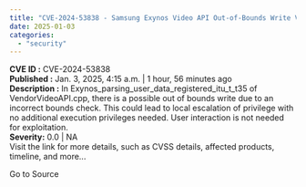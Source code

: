 ```yaml
---
title: "CVE-2024-53838 - Samsung Exynos Video API Out-of-Bounds Write Vulnerability"
date: 2025-01-03
categories: 
  - "security"
---
```


**CVE ID :** CVE-2024-53838  
**Published :** Jan. 3, 2025, 4:15 a.m. | 1 hour, 56 minutes ago  
**Description :** In Exynos\_parsing\_user\_data\_registered\_itu\_t\_t35 of VendorVideoAPI.cpp, there is a possible out of bounds write due to an incorrect bounds check. This could lead to local escalation of privilege with no additional execution privileges needed. User interaction is not needed for exploitation.  
**Severity:** 0.0 | NA  
Visit the link for more details, such as CVSS details, affected products, timeline, and more...

Go to Source
